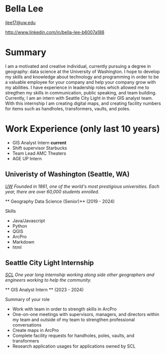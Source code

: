 # Bella Lee

ilee17@uw.edu

http://www.linkedin.com/in/bella-lee-b6007a188

# Summary

I am a motivated and creative individual, currently pursuing a degree in geography: data science at the University of Washington. I hope to develop my skills and knowledge about technology and programming in order to be a valuable employee for your company and help your company grow with my abilities. I have experience in leadership roles which allowed me to stregthen my skills in communication, public speaking, and team building. Currently, I am an intern with Seattle City Light in their GIS analyst team. With this internship I am creating digital maps, and creating facility numbers for items such as handholes, transformers, vaults, and poles.

# Work Experience (only last 10 years)

- GIS Analyst Intern **current**
- Shift supervisor Starbucks
- Team Lead AMC Theaters
- AGE UP Intern

## Univeristy of Washington (Seattle, WA)

*[UW][] Founded in 1861, one of the world's most prestigious universities. Each year, there are over 60,000 students enrolled.*

** Geography Data Science (Senior)** (2019 - 2024)

Skills

- Java/Javascript
- Python
- QGIS
- ArcPro
- Markdown
- html

## Seattle City Light Internship
*[SCL][] One year long internship working along side other geographers and engineers working to help the community.*

** GIS Analyst Intern ** (2023 - 2024)

Summary of your role

- Work with team in order to strength skills in ArcPro
- One-on-one meetings with supervisors, managers, and directors within my team and outside of my team to strengthen professional conversations
- Create maps in ArcPro
- Complete facility requests for handholes, poles, vaults, and transformers
- Research application usages for applications owned by SCL

[UW]: https://www.washington.edu/
[SCL]: https://www.seattle.gov/city-light

